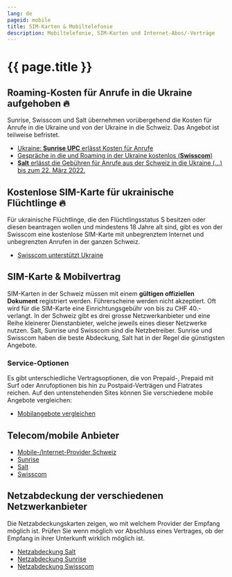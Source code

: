 ```yaml
---
lang: de
pageid: mobile
title: SIM-Karten & Mobiltelefonie
description: Mobiltelefonie, SIM-Karten und Internet-Abos/-Verträge
---
```

# {{ page.title }}

## Roaming-Kosten für Anrufe in die Ukraine aufgehoben :fire:
Sunrise, Swisscom und Salt übernehmen vorübergehend die Kosten für Anrufe in die Ukraine und von der Ukraine in die Schweiz. Das Angebot ist teilweise befristet.
- [Ukraine: **Sunrise UPC** erlässt Kosten für Anrufe](https://www.sunrise.ch/de/corporate-communications/medien/pressemitteilungen/newscontent.html#id=https://irpages2.eqs.com/websites/swissfeed/German/99/detail-page.html?newsId=1525da96-2864-4d42-9efa-3099f185a807)
- [Gespräche in die und Roaming in der Ukraine kostenlos (**Swisscom**)](https://www.swisscom.ch/de/privatkunden/ukraine.html)
- [**Salt** erlässt die Gebühren für Anrufe aus der Schweiz in die Ukraine (...) bis zum 22. März 2022.](https://twitter.com/SaltMobile_DE/status/1505858098182959107?s=20&t=380-Dh63pnxIVwrUOgbwwQ)

## Kostenlose SIM-Karte für ukrainische Flüchtlinge :fire:
Für ukrainische Flüchtlinge, die den Flüchtlingsstatus S besitzen oder diesen beantragen wollen und mindestens 18 Jahre alt sind, gibt es von der Swisscom eine
kostenlose SIM-Karte mit unbegrenztem Internet und unbegrenzten Anrufen in der ganzen Schweiz.
- [Swisscom unterstützt Ukraine](https://www.swisscom.ch/de/privatkunden/ukraine.html)

## SIM-Karte & Mobilvertrag
SIM-Karten in der Schweiz müssen mit einem **gültigen offiziellen Dokument** registriert werden. 
Führerscheine werden nicht akzeptiert. Oft wird für die SIM-Karte eine Einrichtungsgebühr von bis zu CHF 40.- verlangt. 
In der Schweiz gibt es drei grosse Netzwerkanbieter und eine Reihe kleinerer Dienstanbieter, welche jeweils eines dieser Netzwerke nutzen. 
Salt, Sunrise und Swisscom sind die Netzbetreiber. Sunrise und Swisscom haben die beste Abdeckung, Salt hat in der Regel die günstigsten Angebote.

### Service-Optionen
Es gibt unterschiedliche Vertragsoptionen, die von Prepaid-, Prepaid mit Surf oder Anrufoptionen bis hin zu Postpaid-Verträgen und Flatrates reichen.
Auf den untenstehenden Sites können Sie verschiedene mobile Angebote vergleichen:

- [Mobilangebote vergleichen](https://www.dschungelkompass.ch)

## Telecom/mobile Anbieter
- [Mobile-/Internet-Provider Schweiz](https://www.providerliste.ch/provider/mobile.html)
- [Sunrise](https://www.sunrise.ch/en/home)
- [Salt](https://fiber.salt.ch/en)
- [Swisscom](https://www.swisscom.ch/en/residential.html)


## Netzabdeckung der verschiedenen Netzwerkanbieter
Die Netzabdeckungskarten zeigen, wo mit welchem Provider der Empfang möglich ist. Prüfen Sie wenn möglich vor Abschluss eines Vertrages, ob der Empfang in ihrer Unterkunft wirklich möglich ist.

- [Netzabdeckung Salt](https://fiber.salt.ch/de/mobile/coverage)
- [Netzabdeckung Sunrise](https://www.sunrise.ch/de/privatkunden/mobil-abos/mobilnetz/netzabdeckung/netzabdeckungskarte.html)
- [Netzabdeckung Swisscom](https://scmplc.begasoft.ch/plcapp/pages/gis/netzabdeckung.jsf?netztyp=lte)
